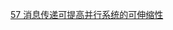 [57 消息传递可提高并行系统的可伸缩性](./97ThingsEveryProgrammerShouldKnow/57-MessagePassingLeadsToBetterScalabilityInParallelSystems.md)